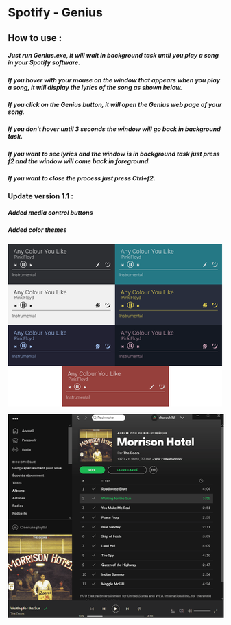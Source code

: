 # Spotify - Genius

## How to use :
##### Just run Genius.exe, it will wait in background task until you play a song in your Spotify software. 
##### If you hover with your mouse on the window that appears when you play a song, it will display the lyrics of the song as shown below.
##### If you click on the Genius button, it will open the Genius web page of your song.
##### If you don't hover until 3 seconds the window will go back in background task.
##### If you want to see lyrics and the window is in background task just press f2 and the window will come back in foreground.
##### If you want to close the process just press Ctrl+f2.

### Update version 1.1 :
##### Added media control buttons
##### Added color themes
![alt text][Colors]

[Colors]: readme/anycoloryoulike1.png "Colors"


![alt text][Demo]

[Demo]: Gif36.gif "Demo"
